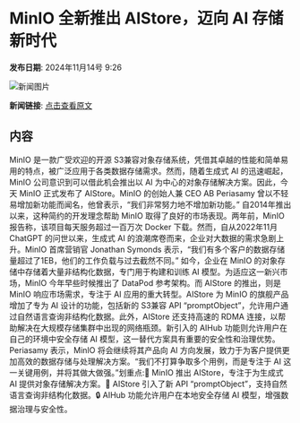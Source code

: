 # MinIO 全新推出 AIStore，迈向 AI 存储新时代

**发布日期**: 2024年11月14号 9:26

![新闻图片](https://upload.chinaz.com/2024/1114/6386717315998512142553807.png)

**新闻链接**: [点击查看原文](https://www.aibase.com/zh/news/13219)

## 内容

MinIO 是一款广受欢迎的开源 S3兼容对象存储系统，凭借其卓越的性能和简单易用的特点，被广泛应用于各类数据存储需求。然而，随着生成式 AI 的迅速崛起，MinIO 公司意识到可以借此机会推出以 AI 为中心的对象存储解决方案。因此，今天 MinIO 正式发布了 AIStore。MinIO 的创始人兼 CEO AB Periasamy 曾以不轻易增加新功能而闻名，他曾表示，“我们非常努力地不增加新功能。” 自2014年推出以来，这种简约的开发理念帮助 MinIO 取得了良好的市场表现。两年前，MinIO 报告称，该项目每天服务超过一百万次 Docker 下载。然而，自从2022年11月 ChatGPT 的问世以来，生成式 AI 的浪潮席卷而来，企业对大数据的需求急剧上升。MinIO 首席营销官 Jonathan Symonds 表示，“我们有多个客户的数据存储量超过了1EB，他们的工作负载与过去截然不同。” 如今，企业在 MinIO 的对象存储中存储着大量非结构化数据，专门用于构建和训练 AI 模型。为适应这一新兴市场，MinIO 今年早些时候推出了 DataPod 参考架构。而 AIStore 的推出，则是 MinIO 响应市场需求，专注于 AI 应用的重大转型。AIStore 为 MinIO 的旗舰产品增加了专为 AI 设计的功能，包括新的 S3兼容 API “promptObject”，允许用户通过自然语言查询非结构化数据。此外，AIStore 还支持高速的 RDMA 连接，以帮助解决在大规模存储集群中出现的网络瓶颈。新引入的 AIHub 功能则允许用户在自己的环境中安全存储 AI 模型，这一替代方案具有重要的安全性和治理优势。Periasamy 表示，MinIO 将会继续将其产品向 AI 方向发展，致力于为客户提供更加高效的数据存储与处理解决方案。“我们不打算争取多个用例，而是专注于 AI 这一关键用例，并将其做大做强。”划重点:🌟 MinIO 推出 AIStore，专注于为生成式 AI 提供对象存储解决方案。💾 AIStore 引入了新 API “promptObject”，支持自然语言查询非结构化数据。🔒 AIHub 功能允许用户在本地安全存储 AI 模型，增强数据治理与安全性。
